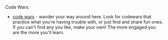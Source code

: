 Code Wars:  
   * [code wars](http://www.codewars.com) - wander your way around here.  Look for codewars that practice what you're having trouble with, or just find and share fun ones.  If you can't find any you like, make your own!  The more engaged you are the more you'll learn.  
